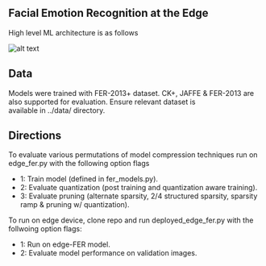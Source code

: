 
Facial Emotion Recognition at the Edge
---------------------------------------------

High level ML architecture is as follows

![alt text](https://github.com/quinns1/FER-at-the-Edge/blob/main/images/ML_Architecture.png?raw=true)


Data
---------------------------------------------
Models were trained with FER-2013+ dataset. CK+, JAFFE & FER-2013 are also supported for evaluation. Ensure relevant dataset is \
available in ../data/ directory.




Directions
---------------------------------------------

To evaluate various permutations of model compression techniques run on edge_fer.py with the following option flags
* 1: Train model (defined in fer_models.py).
* 2: Evaluate quantization (post training and quantization aware training).
* 3: Evaluate pruning (alternate sparsity, 2/4 structured sparsity, sparsity ramp & pruning w/ quantization).

To run on edge device, clone repo and run deployed_edge_fer.py with the follwoing option flags:
* 1: Run on edge-FER model.
* 2: Evaluate model performance on validation images.

